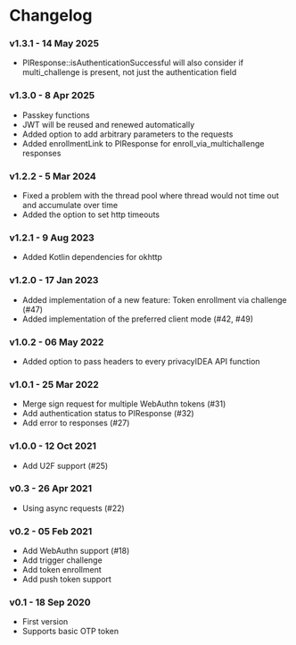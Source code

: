 # Changelog

### v1.3.1 - 14 May 2025

* PIResponse::isAuthenticationSuccessful will also consider if multi_challenge is present, not just the authentication field

### v1.3.0 - 8 Apr 2025

* Passkey functions
* JWT will be reused and renewed automatically
* Added option to add arbitrary parameters to the requests
* Added enrollmentLink to PIResponse for enroll_via_multichallenge responses

### v1.2.2 - 5 Mar 2024

* Fixed a problem with the thread pool where thread would not time out and accumulate over time
* Added the option to set http timeouts

### v1.2.1 - 9 Aug 2023

* Added Kotlin dependencies for okhttp

### v1.2.0 - 17 Jan 2023

* Added implementation of a new feature: Token enrollment via challenge (#47)
* Added implementation of the preferred client mode (#42, #49)

### v1.0.2 - 06 May 2022

* Added option to pass headers to every privacyIDEA API function

### v1.0.1 - 25 Mar 2022

* Merge sign request for multiple WebAuthn tokens (#31)
* Add authentication status to PIResponse (#32)
* Add error to responses (#27)

### v1.0.0 - 12 Oct 2021

* Add U2F support (#25)

### v0.3 - 26 Apr 2021

* Using async requests (#22)

### v0.2 - 05 Feb 2021

* Add WebAuthn support (#18)
* Add trigger challenge
* Add token enrollment
* Add push token support

### v0.1 - 18 Sep 2020

* First version
* Supports basic OTP token